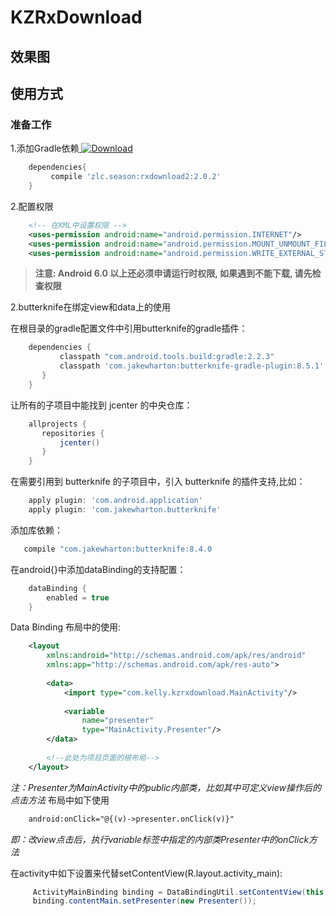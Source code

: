 # KZRxDownload

## 效果图

## 使用方式

### 准备工作

1.添加Gradle依赖[ ![Download](https://api.bintray.com/packages/ssseasonnn/android/RxDownload2/images/download.svg) ](https://bintray.com/ssseasonnn/android/RxDownload2/_latestVersion)

```groovy
	dependencies{
         compile 'zlc.season:rxdownload2:2.0.2'
	}
```

2.配置权限

```xml
 	<!-- 在XML中设置权限 -->
	<uses-permission android:name="android.permission.INTERNET"/>
    <uses-permission android:name="android.permission.MOUNT_UNMOUNT_FILESYSTEMS"/>
    <uses-permission android:name="android.permission.WRITE_EXTERNAL_STORAGE"/>
```

> **注意: Android 6.0 以上还必须申请运行时权限, 如果遇到不能下载, 请先检查权限**

2.butterknife在绑定view和data上的使用

在根目录的gradle配置文件中引用butterknife的gradle插件：
```groovy
    dependencies {
           classpath "com.android.tools.build:gradle:2.2.3"
           classpath 'com.jakewharton:butterknife-gradle-plugin:8.5.1'
       }
    }
```

让所有的子项目中能找到 jcenter 的中央仓库：
```groovy
    allprojects {
       repositories {
           jcenter()
       }
    }
```
在需要引用到 butterknife 的子项目中，引入 butterknife 的插件支持,比如：
```groovy
    apply plugin: 'com.android.application'
    apply plugin: 'com.jakewharton.butterknife'
```
添加库依赖：
```groovy
   compile "com.jakewharton:butterknife:8.4.0
```
在android{}中添加dataBinding的支持配置：
```groovy
    dataBinding {
        enabled = true
    }
```
Data Binding 布局中的使用:
```xml
    <layout
        xmlns:android="http://schemas.android.com/apk/res/android"
        xmlns:app="http://schemas.android.com/apk/res-auto">
    
        <data>
            <import type="com.kelly.kzrxdownload.MainActivity"/>
    
            <variable
                name="presenter"
                type="MainActivity.Presenter"/>
        </data>
        
        <!--此处为项目页面的根布局-->
    </layout>
```
*注：Presenter为MainActivity中的public内部类，比如其中可定义view操作后的点击方法*
布局中如下使用
```xml
    android:onClick="@{(v)->presenter.onClick(v)}"
```
*即：改view点击后，执行variable标签中指定的内部类Presenter中的onClick方法*

在activity中如下设置来代替setContentView(R.layout.activity_main):
```java
     ActivityMainBinding binding = DataBindingUtil.setContentView(this,R.layout.activity_main);
     binding.contentMain.setPresenter(new Presenter());
```

